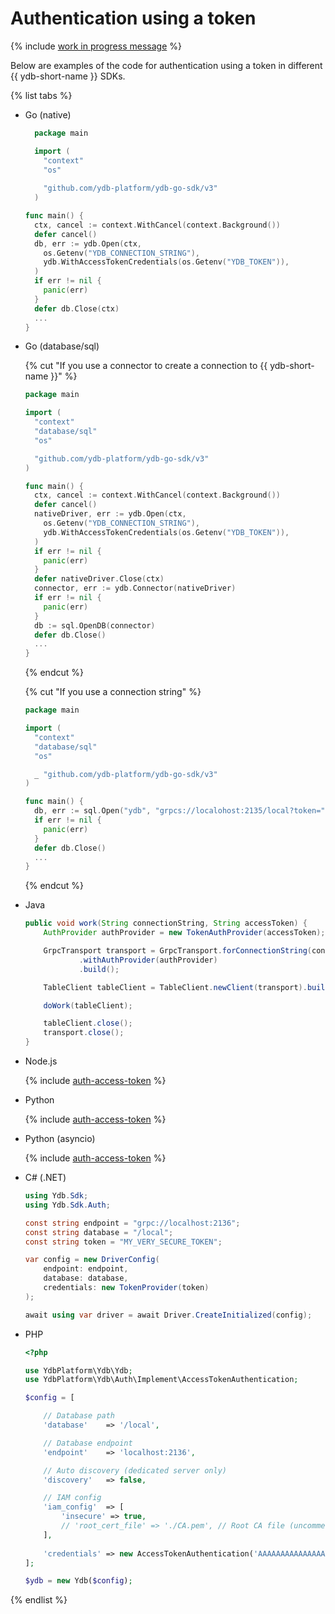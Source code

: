 # Authentication using a token

{% include [work in progress message](_includes/addition.md) %}

Below are examples of the code for authentication using a token in different {{ ydb-short-name }} SDKs.

{% list tabs %}

- Go (native)

  ```go
    package main

    import (
      "context"
      "os"
      
      "github.com/ydb-platform/ydb-go-sdk/v3"
    )

  func main() {
    ctx, cancel := context.WithCancel(context.Background())
    defer cancel()
    db, err := ydb.Open(ctx,
      os.Getenv("YDB_CONNECTION_STRING"),
      ydb.WithAccessTokenCredentials(os.Getenv("YDB_TOKEN")),
    )
    if err != nil {
      panic(err)
    }
    defer db.Close(ctx)
    ...
  }
  ```

- Go (database/sql)

  {% cut "If you use a connector to create a connection to {{ ydb-short-name }}" %}

  ```go
  package main

  import (
    "context"
    "database/sql"
    "os"

    "github.com/ydb-platform/ydb-go-sdk/v3"
  )

  func main() {
    ctx, cancel := context.WithCancel(context.Background())
    defer cancel()
    nativeDriver, err := ydb.Open(ctx,
      os.Getenv("YDB_CONNECTION_STRING"),
      ydb.WithAccessTokenCredentials(os.Getenv("YDB_TOKEN")),
    )
    if err != nil {
      panic(err)
    }
    defer nativeDriver.Close(ctx)
    connector, err := ydb.Connector(nativeDriver)
    if err != nil {
      panic(err)
    }
    db := sql.OpenDB(connector)
    defer db.Close()
    ...
  }
  ```

  {% endcut %}

  {% cut "If you use a connection string" %}

  ```go
  package main

  import (
    "context"
    "database/sql"
    "os"

    _ "github.com/ydb-platform/ydb-go-sdk/v3"
  )

  func main() {
    db, err := sql.Open("ydb", "grpcs://localohost:2135/local?token="+os.Getenv("YDB_TOKEN"))
    if err != nil {
      panic(err)
    }
    defer db.Close()
    ...
  }
  ```

  {% endcut %}


- Java

  ```java
  public void work(String connectionString, String accessToken) {
      AuthProvider authProvider = new TokenAuthProvider(accessToken);

      GrpcTransport transport = GrpcTransport.forConnectionString(connectionString)
              .withAuthProvider(authProvider)
              .build();

      TableClient tableClient = TableClient.newClient(transport).build();

      doWork(tableClient);

      tableClient.close();
      transport.close();
  }
  ```

- Node.js

  {% include [auth-access-token](../../_includes/nodejs/auth-access-token.md) %}

- Python

  {% include [auth-access-token](../../_includes/python/auth-access-token.md) %}

- Python (asyncio)

  {% include [auth-access-token](../../_includes/python/async/auth-access-token.md) %}

- C# (.NET)

  ```C#
  using Ydb.Sdk;
  using Ydb.Sdk.Auth;

  const string endpoint = "grpc://localhost:2136";
  const string database = "/local";
  const string token = "MY_VERY_SECURE_TOKEN";

  var config = new DriverConfig(
      endpoint: endpoint,
      database: database,
      credentials: new TokenProvider(token)
  );

  await using var driver = await Driver.CreateInitialized(config);
  ```

- PHP

  ```php
  <?php

  use YdbPlatform\Ydb\Ydb;
  use YdbPlatform\Ydb\Auth\Implement\AccessTokenAuthentication;

  $config = [

      // Database path
      'database'    => '/local',

      // Database endpoint
      'endpoint'    => 'localhost:2136',

      // Auto discovery (dedicated server only)
      'discovery'   => false,

      // IAM config
      'iam_config'  => [
          'insecure' => true,
          // 'root_cert_file' => './CA.pem', // Root CA file (uncomment for dedicated server)
      ],
      
      'credentials' => new AccessTokenAuthentication('AAAAAAAAAAAAAAAAAAAAAAAAAAAAAAAAAAAAAAA')
  ];

  $ydb = new Ydb($config);
  ```

{% endlist %}
